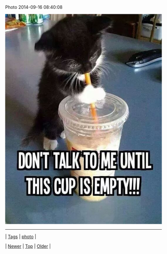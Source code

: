<!--
title: Photo 2014-09-16 08
date: 2020-06-28T15:27:00.384Z
tags: photo
-->


Photo 2014-09-16 08:40:08

![](97637333154-0.jpg)

<!--BOTTOM-POST-NAVIGATION-->
---

| [Tags](tags.md) | [photo](tag-photo.md) |

| [Newer](97637326657.md) | [Top](index.md) | [Older](97678184149.md) |